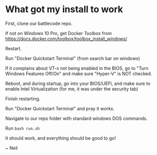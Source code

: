 # What got my install to work

First, clone our battlecode repo.

If not on Windows 10 Pro, get Docker Toolbox from https://docs.docker.com/toolbox/toolbox_install_windows/

Restart.

Run "Docker Quickstart Terminal" (from search bar on windows)

If it complains about VT-x not being enabled in the BIOS, go to "Turn Windows Features Off/On" and make sure "Hyper-V" is NOT checked.

Reboot, and during startup, go into your BIOS/UEFI, and make sure to enable Intel Virtualization (for me, it was under the security tab)

Finish restarting.

Run "Docker Quickstart Terminal" and pray it works.

Navigate to our repo folder with standard windows DOS commands.

Run `bash run.sh`

It should work, and everything should be good to go!


~ Neil

